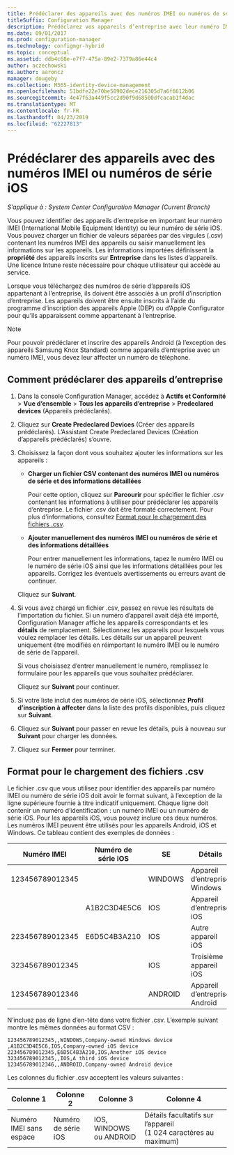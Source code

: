 ```yaml
---
title: Prédéclarer des appareils avec des numéros IMEI ou numéros de série iOS
titleSuffix: Configuration Manager
description: Prédéclarez vos appareils d’entreprise avec leur numéro IMEI ou leur numéro de série iOS.
ms.date: 09/01/2017
ms.prod: configuration-manager
ms.technology: configmgr-hybrid
ms.topic: conceptual
ms.assetid: ddb4c68e-e7f7-475a-89e2-7379a86e44c4
author: aczechowski
ms.author: aaroncz
manager: dougeby
ms.collection: M365-identity-device-management
ms.openlocfilehash: 51bdfe22e70be58902dece216305d7a6f6612b06
ms.sourcegitcommit: 4e47f63a449f5cc2d90f9d68500dfcacab1f4dac
ms.translationtype: MT
ms.contentlocale: fr-FR
ms.lasthandoff: 04/23/2019
ms.locfileid: "62227813"
---
```

# <a name="predeclare-devices-with-imei-or-ios-serial-numbers"></a>Prédéclarer des appareils avec des numéros IMEI ou numéros de série iOS

*S’applique à : System Center Configuration Manager (Current Branch)*

Vous pouvez identifier des appareils d’entreprise en important leur numéro IMEI (International Mobile Equipment Identity) ou leur numéro de série iOS. Vous pouvez charger un fichier de valeurs séparées par des virgules (.csv) contenant les numéros IMEI des appareils ou saisir manuellement les informations sur les appareils.  Les informations importées définissent la **propriété** des appareils inscrits sur **Entreprise** dans les listes d’appareils. Une licence Intune reste nécessaire pour chaque utilisateur qui accède au service.  

Lorsque vous téléchargez des numéros de série d’appareils iOS appartenant à l’entreprise, ils doivent être associés à un profil d’inscription d’entreprise. Les appareils doivent être ensuite inscrits à l’aide du programme d’inscription des appareils Apple (DEP) ou d’Apple Configurator pour qu’ils apparaissent comme appartenant à l’entreprise.

>[!NOTE]
>Pour pouvoir prédéclarer et inscrire des appareils Android (à l’exception des appareils Samsung Knox Standard) comme appareils d’entreprise avec un numéro IMEI, vous devez leur affecter un numéro de téléphone.

## <a name="how-to-predeclare-corporate-owned-devices"></a>Comment prédéclarer des appareils d’entreprise

1. Dans la console Configuration Manager, accédez à **Actifs et Conformité** > **Vue d’ensemble** > **Tous les appareils d’entreprise** > **Predeclared devices** (Appareils prédéclarés).

2. Cliquez sur **Create Predeclared Devices** (Créer des appareils prédéclarés). L’Assistant Create Predeclared Devices (Création d’appareils prédéclarés) s’ouvre.

3. Choisissez la façon dont vous souhaitez ajouter les informations sur les appareils :

    -  **Charger un fichier CSV contenant des numéros IMEI ou numéros de série et des informations détaillées**

       Pour cette option, cliquez sur **Parcourir** pour spécifier le fichier .csv contenant les informations à utiliser pour prédéclarer les appareils d’entreprise. Le fichier .csv doit être formaté correctement. Pour plus d’informations, consultez [Format pour le chargement des fichiers .csv](#format-for-uploading-csv-files).

    -  **Ajouter manuellement des numéros IMEI ou numéros de série et des informations détaillées**

       Pour entrer manuellement les informations, tapez le numéro IMEI ou le numéro de série iOS ainsi que les informations détaillées pour les appareils. Corrigez les éventuels avertissements ou erreurs avant de continuer.

   Cliquez sur **Suivant**.

4. Si vous avez chargé un fichier .csv, passez en revue les résultats de l’importation du fichier. Si un numéro d’appareil avait déjà été importé, Configuration Manager affiche les appareils correspondants et les **détails** de remplacement. Sélectionnez les appareils pour lesquels vous voulez remplacer les détails. Les détails sur un appareil peuvent uniquement être modifiés en réimportant le numéro IMEI ou le numéro de série de l’appareil.

   Si vous choisissez d’entrer manuellement le numéro, remplissez le formulaire pour les appareils que vous souhaitez prédéclarer.

   Cliquez sur **Suivant** pour continuer.

5. Si votre liste inclut des numéros de série iOS, sélectionnez **Profil d’inscription à affecter** dans la liste des profils disponibles, puis cliquez sur **Suivant**.

6. Cliquez sur **Suivant** pour passer en revue les détails, puis à nouveau sur **Suivant** pour charger les données.

7. Cliquez sur **Fermer** pour terminer.

## <a name="format-for-uploading-csv-files"></a>Format pour le chargement des fichiers .csv

Le fichier .csv que vous utilisez pour identifier des appareils par numéro IMEI ou numéro de série iOS doit avoir le format suivant, à l’exception de la ligne supérieure fournie à titre indicatif uniquement. Chaque ligne doit contenir un numéro d’identification : un numéro IMEI ou un numéro de série iOS. Pour les appareils iOS, vous pouvez inclure ces deux numéros. Les numéros IMEI peuvent être utilisés pour les appareils Android, iOS et Windows. Ce tableau contient des exemples de données :

| Numéro IMEI  | Numéro de série iOS  | SE | Détails |
|------------ |---------------|-----|-----|
| 123456789012345    |   | WINDOWS | Appareil d’entreprise Windows|
|   | A1B2C3D4E5C6 | IOS |  Appareil d’entreprise iOS|
| 223456789012345 | E6D5C4B3A210 |   IOS |  Autre appareil iOS|
| 323456789012345 |        |   IOS |    Troisième appareil iOS|
| 123456789012346 |         |   ANDROID |   Appareil d’entreprise Android|

N’incluez pas de ligne d’en-tête dans votre fichier .csv. L’exemple suivant montre les mêmes données au format CSV :

```
123456789012345,,WINDOWS,Company-owned Windows device
,A1B2C3D4E5C6,IOS,Company-owned iOS device
223456789012345,E6D5C4B3A210,IOS,Another iOS device
323456789012345,,IOS,A third iOS device
123456789012346,,ANDROID,Company-owned Android device
```

Les colonnes du fichier .csv acceptent les valeurs suivantes :

| Colonne 1 | Colonne 2 | Colonne 3 | Colonne 4 |
|---|---|---|---|
|Numéro IMEI sans espace | Numéro de série iOS | IOS, WINDOWS ou ANDROID | Détails facultatifs sur l’appareil (1 024 caractères au maximum) |
